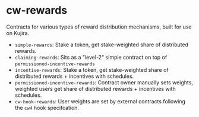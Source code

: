 # cw-rewards

Contracts for various types of reward distribution mechanisms, built for use on Kujira.

- `simple-rewards`: Stake a token, get stake-weighted share of distributed rewards.
- `claiming-rewards`: Sits as a "level-2" simple contract on top of `permissioned-incentive-rewards`
- `incentive-rewards`: Stake a token, get stake-weighted share of distributed rewards + incentives with schedules.
- `permissioned-incentive-rewards`: Contract owner manually sets weights, weighted users get share of distributed rewards + incentives with schedules.
- `cw-hook-rewards`: User weights are set by external contracts following the `cw4` hook specifcation.